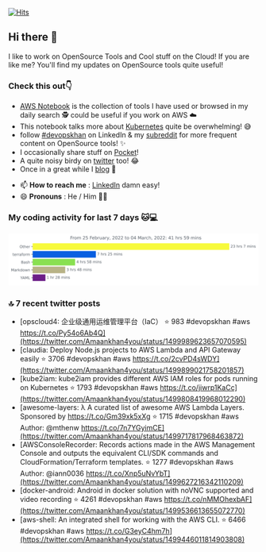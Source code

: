 [![Hits](https://hits.seeyoufarm.com/api/count/incr/badge.svg?url=https%3A%2F%2Fgithub.com%2Fakhan4u%2Fhit-counter&count_bg=%2379C83D&title_bg=%23555555&icon=&icon_color=%23E7E7E7&title=visits&edge_flat=false)](https://hits.seeyoufarm.com)

## Hi there 👋

I like to work on OpenSource Tools and Cool stuff on the Cloud! If you are like me? You'll find my updates on OpenSource tools quite useful!

### Check this out👇

* [AWS Notebook](https://histre.com/public/notebooks/dnllyanu/aws/) is the collection of tools I have used or browsed in my daily search 🕵️ could be useful if you work on AWS ☁️
* This notebook talks more about [Kubernetes](https://histre.com/public/notebooks/6uxdvo3y/kubernetes/) quite be overwhelming! 😅
* follow [#devopskhan](https://www.linkedin.com/feed/hashtag/devopskhan/) on LinkedIn & my [subreddit](https://www.reddit.com/r/devopskhan/) for more frequent content on OpenSource tools! ✨
* I occasionally share stuff on [Pocket](https://getpocket.com/@ej6g8d1dp2829A16a9Tf5d4T6bAMp3d8791rejDe86yem3bm4e14ex4fT4dluk29)!
* A quite noisy birdy on [twitter](https://twitter.com/Amaankhan4you) too! 😂
* Once in a great while I [blog](https://linuxparrot.com/) 😬


- 📫 **How to reach me** : [LinkedIn](https://www.linkedin.com/in/amaan-khan-linux-ninja) damn easy!
- 😄 **Pronouns** : He / Him 🤷‍♂️

### My coding activity for last 7 days 🐱💻

<img src="https://github.com/akhan4u/akhan4u/blob/main/images/stat.svg" alt="Amaan's Wakatime Activity!"/>

### 🔝 7 recent twitter posts
<!-- DEVDOJO:START -->
- [opscloud4: 企业级通用运维管理平台（IaC）
⭐️ 983
#devopskhan #aws
https://t.co/Py54o6Ab4Q](https://twitter.com/Amaankhan4you/status/1499989623657070595)
- [claudia: Deploy Node.js projects to AWS Lambda and API Gateway easily
⭐️ 3706
#devopskhan #aws
https://t.co/2cvPD4sWDY](https://twitter.com/Amaankhan4you/status/1499899021758201857)
- [kube2iam: kube2iam  provides different AWS IAM roles for pods running on Kubernetes
⭐️ 1793
#devopskhan #aws
https://t.co/jiwrp1KaCc](https://twitter.com/Amaankhan4you/status/1499808419968012290)
- [awesome-layers: λ A curated list of awesome AWS Lambda Layers. Sponsored by https://t.co/Gm39xk5xXg
⭐️ 1715
#devopskhan #aws
Author: @mthenw
https://t.co/7n7YGyimCE](https://twitter.com/Amaankhan4you/status/1499717817968463872)
- [AWSConsoleRecorder: Records actions made in the AWS Management Console and outputs the equivalent CLI/SDK commands and CloudFormation/Terraform templates.
⭐️ 1277
#devopskhan #aws
Author: @iann0036
https://t.co/Xnp5uNvYbT](https://twitter.com/Amaankhan4you/status/1499627216342110209)
- [docker-android: Android in docker solution with noVNC supported and video recording
⭐️ 4261
#devopskhan #aws
https://t.co/nMMOhexbAF](https://twitter.com/Amaankhan4you/status/1499536613655072770)
- [aws-shell: An integrated shell for working with the AWS CLI.
⭐️ 6466
#devopskhan #aws
https://t.co/G3eyC4hm7h](https://twitter.com/Amaankhan4you/status/1499446011814903808)
<!-- DEVDOJO:END -->

<!-- ![Amaan's GitHub stats](https://github-readme-stats.vercel.app/api?username=akhan4u&count_private=true&show_icons=true&hide=contribs) -->
